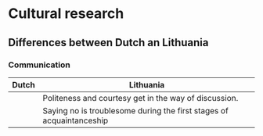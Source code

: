#	Cultural research	
##	Differences between Dutch an Lithuania

###	Communication

| Dutch | Lithuania |
|-------|-----------|
|		| Politeness and courtesy get in the way of discussion. |
|		| Saying no is troublesome during the first stages of acquaintanceship |